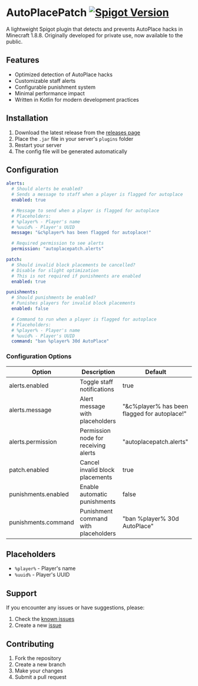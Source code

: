 # AutoPlacePatch [![Spigot Version](https://img.shields.io/badge/Spigot-1.8.8-orange.svg)](https://www.spigotmc.org/)
A lightweight Spigot plugin that detects and prevents AutoPlace hacks in Minecraft 1.8.8. Originally developed for private use, now available to the public.

## Features

- Optimized detection of AutoPlace hacks
- Customizable staff alerts
- Configurable punishment system
- Minimal performance impact
- Written in Kotlin for modern development practices

## Installation

1. Download the latest release from the [releases page](https://github.com/quadflame/AutoPlacePatch/releases)
2. Place the `.jar` file in your server's `plugins` folder
3. Restart your server
4. The config file will be generated automatically

## Configuration

```yaml
alerts:
  # Should alerts be enabled?
  # Sends a message to staff when a player is flagged for autoplace
  enabled: true

  # Message to send when a player is flagged for autoplace
  # Placeholders:
  # %player% - Player's name
  # %uuid% - Player's UUID
  message: "&c%player% has been flagged for autoplace!"

  # Required permission to see alerts
  permission: "autoplacepatch.alerts"

patch:
  # Should invalid block placements be cancelled?
  # Disable for slight optimization
  # This is not required if punishments are enabled
  enabled: true

punishments:
  # Should punishments be enabled?
  # Punishes players for invalid block placements
  enabled: false

  # Command to run when a player is flagged for autoplace
  # Placeholders:
  # %player% - Player's name
  # %uuid% - Player's UUID
  command: "ban %player% 30d AutoPlace"
```

### Configuration Options
| Option | Description | Default |
|--------|-------------|---------|
| alerts.enabled | Toggle staff notifications | true |
| alerts.message | Alert message with placeholders | "&c%player% has been flagged for autoplace!" |
| alerts.permission | Permission node for receiving alerts | "autoplacepatch.alerts" |
| patch.enabled | Cancel invalid block placements | true |
| punishments.enabled | Enable automatic punishments | false |
| punishments.command | Punishment command with placeholders | "ban %player% 30d AutoPlace" |

## Placeholders
- `%player%` - Player's name
- `%uuid%` - Player's UUID

## Support
If you encounter any issues or have suggestions, please:
1. Check the [known issues](https://github.com/quadflame/AutoPlacePatch)
2. Create a new [issue](https://github.com/quadflame/AutoPlacePatch)

## Contributing
1. Fork the repository
2. Create a new branch
3. Make your changes
4. Submit a pull request
